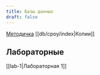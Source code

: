 ```yaml
---
title: Базы данных
draft: false
---
```


[Методичка](https://dbcourse.yonote.ru/share/a5c04212-5b70-4881-ad01-51ce69969820/doc/kurs-bd-2024-3-potok-DkLMBdc22f)
[[db/cpoy/index|Копии]]

## Лабораторные
[[lab-1|Лабораторная 1]]
